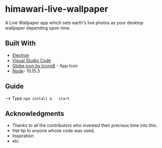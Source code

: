 # himawari-live-wallpaper

A Live Wallpaper app which sets earth's live photos as your desktop wallpaper depending upon time.

## Built With

* [Electron](https://electronjs.org/)
* [Visual Studio Code](https://code.visualstudio.com/)
* [Globe icon by Icons8](https://icons8.com/icon/110565/globe) - App Icon
* [Node](https://nodejs.org/en/)- 10.15.3

## Guide

--> Type ```npm install &   start```


## Acknowledgments

* Thanks to all the contributors who invested their precious time into this.
* Hat tip to anyone whose code was used,
* Inspiration
* etc